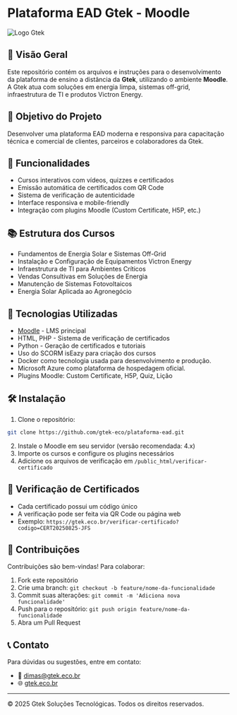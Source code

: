 
# Plataforma EAD Gtek - Moodle

![Logo Gtek](https://gtek.eco.br/wp-content/uploads/2023/03/logo-gtek.png)

## 📘 Visão Geral
Este repositório contém os arquivos e instruções para o desenvolvimento da plataforma de ensino a distância da **Gtek**, utilizando o ambiente **Moodle**. A Gtek atua com soluções em energia limpa, sistemas off-grid, infraestrutura de TI e produtos Victron Energy.

## 🎯 Objetivo do Projeto
Desenvolver uma plataforma EAD moderna e responsiva para capacitação técnica e comercial de clientes, parceiros e colaboradores da Gtek.

## 🚀 Funcionalidades
- Cursos interativos com vídeos, quizzes e certificados
- Emissão automática de certificados com QR Code
- Sistema de verificação de autenticidade
- Interface responsiva e mobile-friendly
- Integração com plugins Moodle (Custom Certificate, H5P, etc.)

## 📚 Estrutura dos Cursos
- Fundamentos de Energia Solar e Sistemas Off-Grid
- Instalação e Configuração de Equipamentos Victron Energy
- Infraestrutura de TI para Ambientes Críticos
- Vendas Consultivas em Soluções de Energia
- Manutenção de Sistemas Fotovoltaicos
- Energia Solar Aplicada ao Agronegócio

## 🧰 Tecnologias Utilizadas
- [Moodle](https://moodle.org/) - LMS principal
- HTML, PHP - Sistema de verificação de certificados
- Python - Geração de certificados e tutoriais
- Uso do SCORM isEazy para criação dos cursos
- Docker como tecnologia usada para desenvolvimento e produção.
- Microsoft Azure como plataforma de hospedagem oficial.
- Plugins Moodle: Custom Certificate, H5P, Quiz, Lição

## 🛠️ Instalação
1. Clone o repositório:
```bash
git clone https://github.com/gtek-eco/plataforma-ead.git
```
2. Instale o Moodle em seu servidor (versão recomendada: 4.x)
3. Importe os cursos e configure os plugins necessários
4. Adicione os arquivos de verificação em `/public_html/verificar-certificado`

## 🔐 Verificação de Certificados
- Cada certificado possui um código único
- A verificação pode ser feita via QR Code ou página web
- Exemplo: `https://gtek.eco.br/verificar-certificado?codigo=CERT20250825-JFS`

## 🤝 Contribuições
Contribuições são bem-vindas! Para colaborar:
1. Fork este repositório
2. Crie uma branch: `git checkout -b feature/nome-da-funcionalidade`
3. Commit suas alterações: `git commit -m 'Adiciona nova funcionalidade'`
4. Push para o repositório: `git push origin feature/nome-da-funcionalidade`
5. Abra um Pull Request

## 📞 Contato
Para dúvidas ou sugestões, entre em contato:
- 📧 dimas@gtek.eco.br
- 🌐 [gtek.eco.br](https://gtek.eco.br)

---
© 2025 Gtek Soluções Tecnológicas. Todos os direitos reservados.
